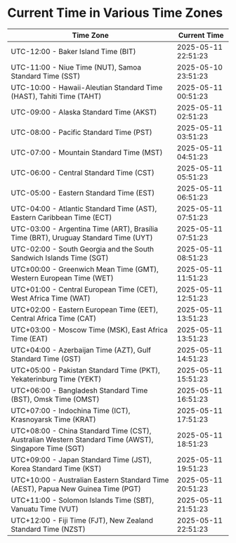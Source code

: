 # Current Time in Various Time Zones

| Time Zone | Current Time |
|-----------|--------------|
| UTC-12:00 - Baker Island Time (BIT) | 2025-05-11 22:51:23 |
| UTC-11:00 - Niue Time (NUT), Samoa Standard Time (SST) | 2025-05-10 23:51:23 |
| UTC-10:00 - Hawaii-Aleutian Standard Time (HAST), Tahiti Time (TAHT) | 2025-05-11 00:51:23 |
| UTC-09:00 - Alaska Standard Time (AKST) | 2025-05-11 02:51:23 |
| UTC-08:00 - Pacific Standard Time (PST) | 2025-05-11 03:51:23 |
| UTC-07:00 - Mountain Standard Time (MST) | 2025-05-11 04:51:23 |
| UTC-06:00 - Central Standard Time (CST) | 2025-05-11 05:51:23 |
| UTC-05:00 - Eastern Standard Time (EST) | 2025-05-11 06:51:23 |
| UTC-04:00 - Atlantic Standard Time (AST), Eastern Caribbean Time (ECT) | 2025-05-11 07:51:23 |
| UTC-03:00 - Argentina Time (ART), Brasília Time (BRT), Uruguay Standard Time (UYT) | 2025-05-11 07:51:23 |
| UTC-02:00 - South Georgia and the South Sandwich Islands Time (SGT) | 2025-05-11 08:51:23 |
| UTC±00:00 - Greenwich Mean Time (GMT), Western European Time (WET) | 2025-05-11 11:51:23 |
| UTC+01:00 - Central European Time (CET), West Africa Time (WAT) | 2025-05-11 12:51:23 |
| UTC+02:00 - Eastern European Time (EET), Central Africa Time (CAT) | 2025-05-11 13:51:23 |
| UTC+03:00 - Moscow Time (MSK), East Africa Time (EAT) | 2025-05-11 13:51:23 |
| UTC+04:00 - Azerbaijan Time (AZT), Gulf Standard Time (GST) | 2025-05-11 14:51:23 |
| UTC+05:00 - Pakistan Standard Time (PKT), Yekaterinburg Time (YEKT) | 2025-05-11 15:51:23 |
| UTC+06:00 - Bangladesh Standard Time (BST), Omsk Time (OMST) | 2025-05-11 16:51:23 |
| UTC+07:00 - Indochina Time (ICT), Krasnoyarsk Time (KRAT) | 2025-05-11 17:51:23 |
| UTC+08:00 - China Standard Time (CST), Australian Western Standard Time (AWST), Singapore Time (SGT) | 2025-05-11 18:51:23 |
| UTC+09:00 - Japan Standard Time (JST), Korea Standard Time (KST) | 2025-05-11 19:51:23 |
| UTC+10:00 - Australian Eastern Standard Time (AEST), Papua New Guinea Time (PGT) | 2025-05-11 20:51:23 |
| UTC+11:00 - Solomon Islands Time (SBT), Vanuatu Time (VUT) | 2025-05-11 21:51:23 |
| UTC+12:00 - Fiji Time (FJT), New Zealand Standard Time (NZST) | 2025-05-11 22:51:23 |
